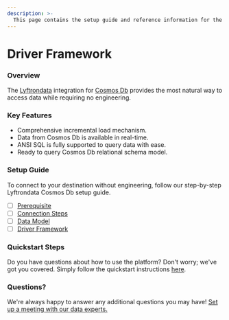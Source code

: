 ```yaml
---
description: >-
  This page contains the setup guide and reference information for the Cosmos Db source connector.
---
```


# Driver Framework

### Overview

The [Lyftrondata](https://www.lyftrondata.com/) integration for [Cosmos Db](None) provides the most natural way to access data while requiring no engineering.

### Key Features

* Comprehensive incremental load mechanism.
* Data from Cosmos Db is available in real-time.&#x20;
* ANSI SQL is fully supported to query data with ease.
* Ready to query Cosmos Db relational schema model.

### Setup Guide

To connect to your destination without engineering, follow our step-by-step Lyftrondata Cosmos Db setup guide.

* [ ] [Prerequisite](../prerequisite.md)
* [ ] [Connection Steps](../connection-steps.md)
* [ ] [Data Model](../data-model/erd.md)
* [ ] [Driver Framework](../driver-framework/)

### Quickstart Steps

Do you have questions about how to use the platform? Don't worry; we've got you covered. Simply follow the quickstart instructions [here](../driver-framework/README.md).

### Questions? <a href="#questions" id="questions"></a>

We're always happy to answer any additional questions you may have! [Set up a meeting with our data experts.](https://www.lyftrondata.com/book-a-meeting/)


